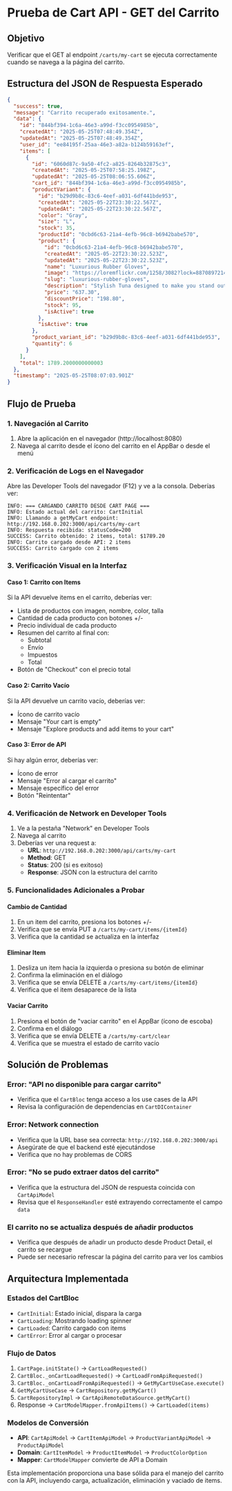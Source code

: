 # Prueba de Cart API - GET del Carrito

## Objetivo

Verificar que el GET al endpoint `/carts/my-cart` se ejecuta correctamente cuando se navega a la página del carrito.

## Estructura del JSON de Respuesta Esperado

```json
{
  "success": true,
  "message": "Carrito recuperado exitosamente.",
  "data": {
    "id": "844bf394-1c6a-46e3-a99d-f3cc0954985b",
    "createdAt": "2025-05-25T07:48:49.354Z",
    "updatedAt": "2025-05-25T07:48:49.354Z",
    "user_id": "ee84195f-25aa-46e3-a82a-b124b59163ef",
    "items": [
      {
        "id": "6060d87c-9a50-4fc2-a825-8264b32875c3",
        "createdAt": "2025-05-25T07:58:25.198Z",
        "updatedAt": "2025-05-25T08:06:55.606Z",
        "cart_id": "844bf394-1c6a-46e3-a99d-f3cc0954985b",
        "productVariant": {
          "id": "b29d9b8c-83c6-4eef-a031-6df441bde953",
          "createdAt": "2025-05-22T23:30:22.567Z",
          "updatedAt": "2025-05-22T23:30:22.567Z",
          "color": "Gray",
          "size": "L",
          "stock": 35,
          "productId": "0cbd6c63-21a4-4efb-96c8-b6942babe570",
          "product": {
            "id": "0cbd6c63-21a4-4efb-96c8-b6942babe570",
            "createdAt": "2025-05-22T23:30:22.523Z",
            "updatedAt": "2025-05-22T23:30:22.523Z",
            "name": "Luxurious Rubber Gloves",
            "image": "https://loremflickr.com/1258/3082?lock=887089721409014",
            "slug": "luxurious-rubber-gloves",
            "description": "Stylish Tuna designed to make you stand out with lavish looks",
            "price": "637.30",
            "discountPrice": "198.80",
            "stock": 95,
            "isActive": true
          },
          "isActive": true
        },
        "product_variant_id": "b29d9b8c-83c6-4eef-a031-6df441bde953",
        "quantity": 6
      }
    ],
    "total": 1789.2000000000003
  },
  "timestamp": "2025-05-25T08:07:03.901Z"
}
```

## Flujo de Prueba

### 1. Navegación al Carrito

1. Abre la aplicación en el navegador (http://localhost:8080)
2. Navega al carrito desde el ícono del carrito en el AppBar o desde el menú

### 2. Verificación de Logs en el Navegador

Abre las Developer Tools del navegador (F12) y ve a la consola. Deberías ver:

```
INFO: === CARGANDO CARRITO DESDE CART PAGE ===
INFO: Estado actual del carrito: CartInitial
INFO: Llamando a getMyCart endpoint: http://192.168.0.202:3000/api/carts/my-cart
INFO: Respuesta recibida: statusCode=200
SUCCESS: Carrito obtenido: 2 items, total: $1789.20
INFO: Carrito cargado desde API: 2 items
SUCCESS: Carrito cargado con 2 items
```

### 3. Verificación Visual en la Interfaz

#### Caso 1: Carrito con Items

Si la API devuelve items en el carrito, deberías ver:

- Lista de productos con imagen, nombre, color, talla
- Cantidad de cada producto con botones +/-
- Precio individual de cada producto
- Resumen del carrito al final con:
  - Subtotal
  - Envío
  - Impuestos
  - Total
- Botón de "Checkout" con el precio total

#### Caso 2: Carrito Vacío

Si la API devuelve un carrito vacío, deberías ver:

- Ícono de carrito vacío
- Mensaje "Your cart is empty"
- Mensaje "Explore products and add items to your cart"

#### Caso 3: Error de API

Si hay algún error, deberías ver:

- Ícono de error
- Mensaje "Error al cargar el carrito"
- Mensaje específico del error
- Botón "Reintentar"

### 4. Verificación de Network en Developer Tools

1. Ve a la pestaña "Network" en Developer Tools
2. Navega al carrito
3. Deberías ver una request a:
   - **URL**: `http://192.168.0.202:3000/api/carts/my-cart`
   - **Method**: GET
   - **Status**: 200 (si es exitoso)
   - **Response**: JSON con la estructura del carrito

### 5. Funcionalidades Adicionales a Probar

#### Cambio de Cantidad

1. En un item del carrito, presiona los botones +/-
2. Verifica que se envía PUT a `/carts/my-cart/items/{itemId}`
3. Verifica que la cantidad se actualiza en la interfaz

#### Eliminar Item

1. Desliza un item hacia la izquierda o presiona su botón de eliminar
2. Confirma la eliminación en el diálogo
3. Verifica que se envía DELETE a `/carts/my-cart/items/{itemId}`
4. Verifica que el item desaparece de la lista

#### Vaciar Carrito

1. Presiona el botón de "vaciar carrito" en el AppBar (ícono de escoba)
2. Confirma en el diálogo
3. Verifica que se envía DELETE a `/carts/my-cart/clear`
4. Verifica que se muestra el estado de carrito vacío

## Solución de Problemas

### Error: "API no disponible para cargar carrito"

- Verifica que el `CartBloc` tenga acceso a los use cases de la API
- Revisa la configuración de dependencias en `CartDIContainer`

### Error: Network connection

- Verifica que la URL base sea correcta: `http://192.168.0.202:3000/api`
- Asegúrate de que el backend esté ejecutándose
- Verifica que no hay problemas de CORS

### Error: "No se pudo extraer datos del carrito"

- Verifica que la estructura del JSON de respuesta coincida con `CartApiModel`
- Revisa que el `ResponseHandler` esté extrayendo correctamente el campo `data`

### El carrito no se actualiza después de añadir productos

- Verifica que después de añadir un producto desde Product Detail, el carrito se recargue
- Puede ser necesario refrescar la página del carrito para ver los cambios

## Arquitectura Implementada

### Estados del CartBloc

- `CartInitial`: Estado inicial, dispara la carga
- `CartLoading`: Mostrando loading spinner
- `CartLoaded`: Carrito cargado con items
- `CartError`: Error al cargar o procesar

### Flujo de Datos

1. `CartPage.initState()` → `CartLoadRequested()`
2. `CartBloc._onCartLoadRequested()` → `CartLoadFromApiRequested()`
3. `CartBloc._onCartLoadFromApiRequested()` → `GetMyCartUseCase.execute()`
4. `GetMyCartUseCase` → `CartRepository.getMyCart()`
5. `CartRepositoryImpl` → `CartApiRemoteDataSource.getMyCart()`
6. Response → `CartModelMapper.fromApiItems()` → `CartLoaded(items)`

### Modelos de Conversión

- **API**: `CartApiModel` → `CartItemApiModel` → `ProductVariantApiModel` → `ProductApiModel`
- **Domain**: `CartItemModel` → `ProductItemModel` → `ProductColorOption`
- **Mapper**: `CartModelMapper` convierte de API a Domain

Esta implementación proporciona una base sólida para el manejo del carrito con la API, incluyendo carga, actualización, eliminación y vaciado de items.
